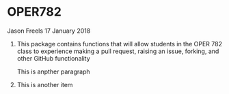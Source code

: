 OPER782
================
Jason Freels
17 January 2018

<!--don't edit README.md go to README.Rmd instead-->
<ol>
<li>
<p>
This package contains functions that will allow students in the OPER 782 class to experience making a pull request, raising an issue, forking, and other GitHub functionality
</p>
<p>
This is anpther paragraph
</p>
</li>
<li>
This is another item
</li>
</ol>

